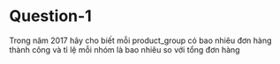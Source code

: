 # Question-1
Trong năm 2017 hãy cho biết mỗi product_group có bao nhiêu đơn hàng thành công và tỉ lệ mỗi nhóm là bao nhiêu so với tổng đơn hàng
